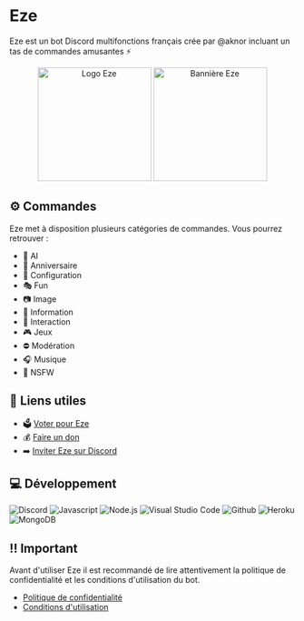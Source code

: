 # Eze

Eze est un bot Discord multifonctions français crée par @aknor incluant un tas de commandes amusantes ⚡️

<p align="center">
  <img src="https://media.discordapp.net/attachments/488126372976525343/1240251711382356010/eze.jpeg?ex=668bc16a&is=668a6fea&hm=d2c3a9e17fe1dcca5a7835665a9a1bb0308be93aa3eef74a09665134736edb57&=&format=webp&width=1056&height=1056" alt="Logo Eze" width="200" height="200">
  <img src="https://media.discordapp.net/attachments/488126372976525343/1240251711650529280/eze.png?ex=668bc16a&is=668a6fea&hm=5774fd8e85a697b3e96631240762894cf082a984b6ed26e4dc806e4967ae4fe8&=&format=webp&quality=lossless&width=1360&height=480" alt="Bannière Eze" height="200">
</p>

## ⚙️ Commandes

Eze met à disposition plusieurs catégories de commandes. Vous pourrez retrouver :

* 🤖 AI
* 🎂 Anniversaire
* 🔧 Configuration
* 🎭 Fun
* 📷 Image
* 🔎 Information
* 🤼 Interaction
* 🎮 Jeux
* ⛔ Modération
* 🎧 Musique
* 🔞 NSFW

## 🔗 Liens utiles

* 🗳️ [Voter pour Eze](https://top.gg/bot/1090997197371351102)
* 💰 [Faire un don](https://ko-fi.com/aknor)
* ➡️ [Inviter Eze sur Discord](https://discord.com/oauth2/authorize?client_id=1090997197371351102)

## 💻 Développement

![Discord](https://img.shields.io/badge/Discord-7289DA?style=for-the-badge&logo=discord&logoColor=white)
![Javascript](https://img.shields.io/badge/JavaScript-F7DF1E?style=for-the-badge&logo=javascript&logoColor=black)
![Node.js](https://img.shields.io/badge/Node.js-43853D?style=for-the-badge&logo=node.js&logoColor=white)
![Visual Studio Code](https://img.shields.io/badge/Visual_Studio_Code-0078D4?style=for-the-badge&logo=visual%20studio%20code&logoColor=white)
![Github](https://img.shields.io/badge/GitHub-100000?style=for-the-badge&logo=github&logoColor=white)
![Heroku](https://img.shields.io/badge/heroku-%23430098.svg?style=for-the-badge&logo=heroku&logoColor=white)
![MongoDB](https://img.shields.io/badge/MongoDB-4EA94B?style=for-the-badge&logo=mongodb&logoColor=white)

## ‼️ Important

Avant d'utiliser Eze il est recommandé de lire attentivement la politique de confidentialité et les conditions d'utilisation du bot.

* [Politique de confidentialité](https://github.com/Aknor/Aknor/blob/main/privacy-policy.md)
* [Conditions d'utilisation](https://github.com/Aknor/Aknor/blob/main/terms-of-service.md)
